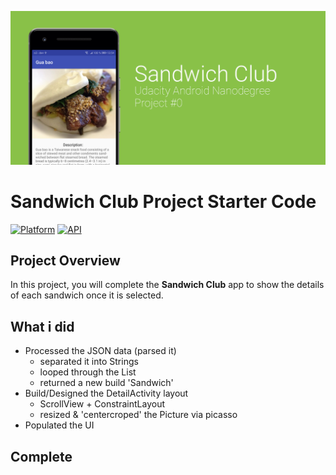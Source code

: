 ![Screenshot](sandwich_preview.png)

# Sandwich Club Project Starter Code
[![Platform](https://img.shields.io/badge/platform-android-green.svg)](http://developer.android.com/index.html)
[![API](https://img.shields.io/badge/API-16%2B-brightgreen.svg?style=flat)](https://android-arsenal.com/api?level=16)
<br>
## Project Overview
In this project, you will complete the **Sandwich Club** app to
show the details of each sandwich once it is selected.

## What i did
- Processed the JSON data (parsed it)
  - separated it into Strings
  - looped through the List
  - returned a new build 'Sandwich'
- Build/Designed the DetailActivity layout
  - ScrollView + ConstraintLayout
  - resized & 'centercroped' the Picture via picasso
- Populated the UI

## Complete
